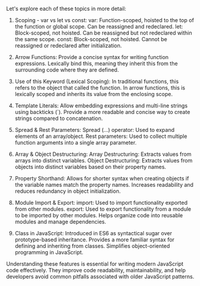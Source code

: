
Let's explore each of these topics in more detail:

1. Scoping - var vs let vs const:
var: Function-scoped, hoisted to the top of the function or global scope. Can be reassigned and redeclared.
let: Block-scoped, not hoisted. Can be reassigned but not redeclared within the same scope.
const: Block-scoped, not hoisted. Cannot be reassigned or redeclared after initialization.  

2. Arrow Functions:
Provide a concise syntax for writing function expressions.
Lexically bind this, meaning they inherit this from the surrounding code where they are defined.

3. Use of this Keyword (Lexical Scoping):
In traditional functions, this refers to the object that called the function.
In arrow functions, this is lexically scoped and inherits its value from the enclosing scope.

4. Template Literals:
Allow embedding expressions and multi-line strings using backticks (`).
Provide a more readable and concise way to create strings compared to concatenation.

5. Spread & Rest Parameters:
Spread (...) operator: Used to expand elements of an array/object.
Rest parameters: Used to collect multiple function arguments into a single array parameter.

6. Array & Object Destructuring:
Array Destructuring: Extracts values from arrays into distinct variables.
Object Destructuring: Extracts values from objects into distinct variables based on their property names.

7. Property Shorthand:
Allows for shorter syntax when creating objects if the variable names match the property names.
Increases readability and reduces redundancy in object initialization.

8. Module Import & Export:
import: Used to import functionality exported from other modules.
export: Used to export functionality from a module to be imported by other modules.
Helps organize code into reusable modules and manage dependencies.

9. Class in JavaScript:
Introduced in ES6 as syntactical sugar over prototype-based inheritance.
Provides a more familiar syntax for defining and inheriting from classes.
Simplifies object-oriented programming in JavaScript.

Understanding these features is essential for writing modern JavaScript code effectively. They improve code readability, maintainability, and help developers avoid common pitfalls associated with older JavaScript patterns.





